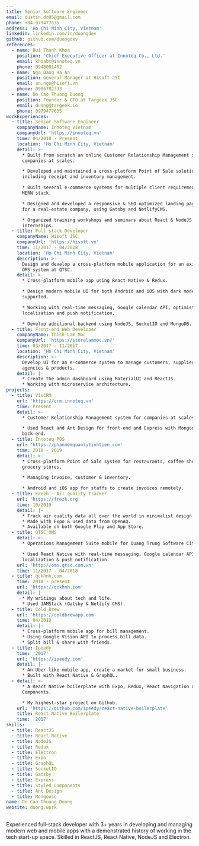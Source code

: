 ```yaml
---
title: Senior Software Engineer
email: dustin.do95@gmail.com
phone: +84-979477635
address: 'Ho Chi Minh City, Vietnam'
linkedin: linkedin.com/in/duongdev
github: github.com/duongdev
references:
  - name: Bui Thanh Khoa
    position: 'Chief Executive Officer at Innoteq Co., Ltd.'
    email: khoabt@innoteq.vn
    phone: 0948091402
  - name: Ngo Dang Ha An
    position: General Manager at Hisoft JSC
    email: an.ngo@hisoft.vn
    phone: 0906782333
  - name: Do Cao Thuong Duong
    position: Founder & CTO at Targeek JSC
    email: duong@targeek.io
    phone: 0979477635
workExperiences:
  - title: Senior Software Engineer
    companyName: Innoteq Vietnam
    companyUrl: 'https://innoteq.vn'
    time: 04/2018 - Present
    location: 'Ho Chi Minh City, Vietnam'
    detail: >-
      * Built from scratch an online Customer Relationship Management system for
      companies at scales.

      * Developed and maintained a cross-platform Point of Sale solution,
      including receipt and inventory management.

      * Built several e-commerce systems for multiple client requirements using
      MERN stack.

      * Designed and developed a responsive & SEO optimized landing page system
      for a real-estate company, using Gatsby and NetlifyCMS.

      * Organized training workshops and seminars about React & NodeJS for
      internships.
  - title: Full-stack Developer
    companyName: Hisoft JSC
    companyUrl: 'https://hisoft.vn'
    time: 11/2017 - 04/2018
    location: 'Ho Chi Minh City, Vietnam'
    description: >-
      Design and develop a cross-platform mobile application for an existence
      OMS system at QTSC.
    detail: >-
      * Cross-platform mobile app using React Native & Redux.

      * Design modern mobile UI for both Android and iOS with dark mode
      supported.

      * Working with real-time messaging, Google calendar API, optimistic UI,
      localization and push notification.

      * Develop additional backend using NodeJS, SocketIO and MongoDB.
  - title: Front-end Web Developer
    companyName: Thich Lam Moc
    companyUrl: 'https://storelammoc.vn/'
    time: 03/2017 - 11/2017
    location: 'Ho Chi Minh City, Vietnam'
    description: >-
      Develop UI for an e-commerce system to manage customers, suppliers,
      agencies & products.
    detail: |-
      * Create the admin dashboard using MaterialUI and ReactJS.
      * Working with microservice architecture.
projects:
  - title: VisCRM
    url: 'https://crm.innoteq.vn'
    time: Present
    detail: >-
      * Customer Relationship Management system for companies at scales.

      * Used React and Ant Design for front-end and Express with Mongoose for
      back-end.
  - title: Innoteq POS
    url: 'https://phanmemquanlytinhtien.com'
    time: 2018 - 2019
    detail: >-
      * Cross-platform Point of Sale system for restaurants, coffee shops and
      grocery stores.

      * Managing invoice, customer & inventory.

      * Android and iOS app for staffs to create invoices remotely.
  - title: Frezh - Air quality tracker
    url: 'https://frezh.org'
    time: 10/2019
    detail: |-
      * Track air quality data all over the world in minimalist design.
      * Made with Expo & used data from OpenAQ.
      * Available on both Google Play and App Store.
  - title: QTSC OMS
    detail: >-
      * Operations Management Suite mobile for Quang Trung Software City.

      * Used React Native with real-time messaging, Google calendar API,
      localization & push notification.
    url: 'http://oms.qtsc.com.vn'
    time: 11/2017 - 04/2018
  - title: qckhnh.com
    time: 2018 - present
    url: 'https://qckhnh.com'
    detail: |-
      * My writings about tech and life.
      * Used JAMStack (Gatsby & Netlify CMS).
  - title: Cold Brew
    url: 'https://coldbrewapp.com'
    time: 04/2019
    detail: |-
      * Cross-platform mobile app for bill management.
      * Using Google Vision API to process bill data.
      * Split bill & share with friends.
  - title: Ipeedy
    time: '2017'
    url: 'https://ipeedy.com'
    detail: |-
      * An Uber-like mobile app, create a market for small business.
      * Built with React Native & GraphQL.
  - detail: >-
      * A React Native boilerplate with Expo, Redux, React Navigation and Styled
      Components.

      * My highest-star project on Github.
    url: 'https://github.com/ipeedy/react-native-boilerplate'
    title: React Native Boilerplate
    time: '2017'
skills:
  - title: ReactJS
  - title: React Native
  - title: NodeJS
  - title: Redux
  - title: Electron
  - title: Expo
  - title: GraphQL
  - title: SocketIO
  - title: Gatsby
  - title: Express
  - title: Styled Components
  - title: Ant Design
  - title: Mongoose
name: Do Cao Thuong Duong
website: duong.work
---
```

Experienced full-stack developer with 3+ years in developing and managing modern web and mobile apps with a demonstrated history of working in the tech start-up space. Skilled in ReactJS, React Native, NodeJS and Electron.